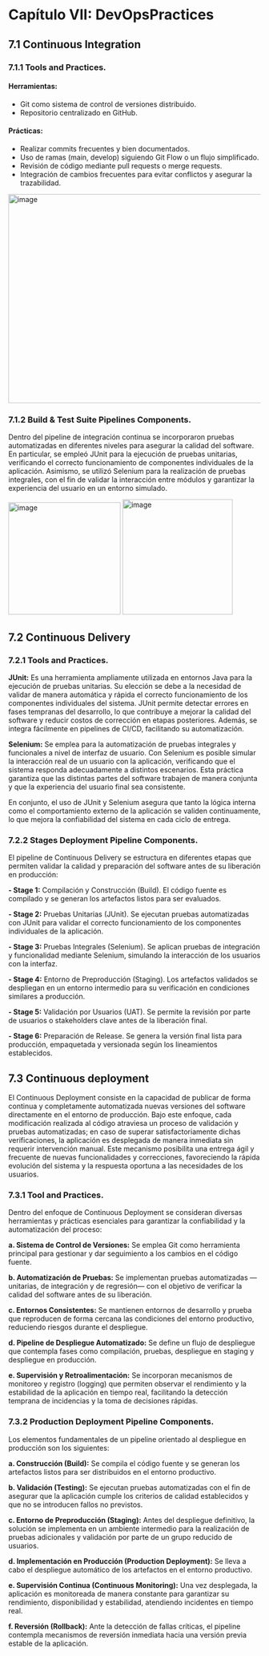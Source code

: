 # Capítulo VII: DevOpsPractices
## 7.1 Continuous Integration
### 7.1.1 Tools and Practices.

#### Herramientas:

- Git como sistema de control de versiones distribuido.
- Repositorio centralizado en GitHub.
  
#### Prácticas:

- Realizar commits frecuentes y bien documentados.
- Uso de ramas (main, develop) siguiendo Git Flow o un flujo simplificado.
- Revisión de código mediante pull requests o merge requests.
- Integración de cambios frecuentes para evitar conflictos y asegurar la trazabilidad.

<img width="1125" height="417" alt="image" src="https://github.com/user-attachments/assets/95b60fd6-67b9-4674-bcf9-13df4818aa0d" />

### 7.1.2 Build & Test Suite Pipelines Components.

Dentro del pipeline de integración continua se incorporaron pruebas automatizadas en diferentes niveles para asegurar la calidad del software. En particular, se empleó JUnit para la ejecución de pruebas unitarias, verificando el correcto funcionamiento de componentes individuales de la aplicación. Asimismo, se utilizó Selenium para la realización de pruebas integrales, con el fin de validar la interacción entre módulos y garantizar la experiencia del usuario en un entorno simulado.

<img width="224" height="224" alt="image" src="https://github.com/user-attachments/assets/c7180300-7de5-44c9-b902-00d44b0c89a4" />   <img width="220" height="230" alt="image" src="https://github.com/user-attachments/assets/0a66b4a1-b6e2-432c-af83-44b5406c648c" />


## 7.2 Continuous Delivery
### 7.2.1 Tools and Practices.

**JUnit:** Es una herramienta ampliamente utilizada en entornos Java para la ejecución de pruebas unitarias. Su elección se debe a la necesidad de validar de manera automática y rápida el correcto funcionamiento de los componentes individuales del sistema. JUnit permite detectar errores en fases tempranas del desarrollo, lo que contribuye a mejorar la calidad del software y reducir costos de corrección en etapas posteriores. Además, se integra fácilmente en pipelines de CI/CD, facilitando su automatización.

**Selenium:** Se emplea para la automatización de pruebas integrales y funcionales a nivel de interfaz de usuario. Con Selenium es posible simular la interacción real de un usuario con la aplicación, verificando que el sistema responda adecuadamente a distintos escenarios. Esta práctica garantiza que las distintas partes del software trabajen de manera conjunta y que la experiencia del usuario final sea consistente.

En conjunto, el uso de JUnit y Selenium asegura que tanto la lógica interna como el comportamiento externo de la aplicación se validen continuamente, lo que mejora la confiabilidad del sistema en cada ciclo de entrega.

### 7.2.2 Stages Deployment Pipeline Components.

El pipeline de Continuous Delivery se estructura en diferentes etapas que permiten validar la calidad y preparación del software antes de su liberación en producción:

**- Stage 1:** Compilación y Construcción (Build). El código fuente es compilado y se generan los artefactos listos para ser evaluados.

**- Stage 2:** Pruebas Unitarias (JUnit). Se ejecutan pruebas automatizadas con JUnit para validar el correcto funcionamiento de los componentes individuales de la aplicación.

**- Stage 3:** Pruebas Integrales (Selenium). Se aplican pruebas de integración y funcionalidad mediante Selenium, simulando la interacción de los usuarios con la interfaz.

**- Stage 4:** Entorno de Preproducción (Staging). Los artefactos validados se despliegan en un entorno intermedio para su verificación en condiciones similares a producción.

**- Stage 5:** Validación por Usuarios (UAT). Se permite la revisión por parte de usuarios o stakeholders clave antes de la liberación final.

**- Stage 6:** Preparación de Release. Se genera la versión final lista para producción, empaquetada y versionada según los lineamientos establecidos.

## 7.3 Continuous deployment

El Continuous Deployment consiste en la capacidad de publicar de forma continua y completamente automatizada nuevas versiones del software directamente en el entorno de producción. Bajo este enfoque, cada modificación realizada al código atraviesa un proceso de validación y pruebas automatizadas; en caso de superar satisfactoriamente dichas verificaciones, la aplicación es desplegada de manera inmediata sin requerir intervención manual. Este mecanismo posibilita una entrega ágil y frecuente de nuevas funcionalidades y correcciones, favoreciendo la rápida evolución del sistema y la respuesta oportuna a las necesidades de los usuarios.

### 7.3.1 Tool and Practices.

Dentro del enfoque de Continuous Deployment se consideran diversas herramientas y prácticas esenciales para garantizar la confiabilidad y la automatización del proceso:

**a. Sistema de Control de Versiones:** Se emplea Git como herramienta principal para gestionar y dar seguimiento a los cambios en el código fuente.

**b. Automatización de Pruebas:** Se implementan pruebas automatizadas —unitarias, de integración y de regresión— con el objetivo de verificar la calidad del software antes de su liberación.

**c. Entornos Consistentes:** Se mantienen entornos de desarrollo y prueba que reproducen de forma cercana las condiciones del entorno productivo, reduciendo riesgos durante el despliegue.

**d. Pipeline de Despliegue Automatizado:** Se define un flujo de despliegue que contempla fases como compilación, pruebas, despliegue en staging y despliegue en producción.

**e. Supervisión y Retroalimentación:** Se incorporan mecanismos de monitoreo y registro (logging) que permiten observar el rendimiento y la estabilidad de la aplicación en tiempo real, facilitando la detección temprana de incidencias y la toma de decisiones rápidas.

### 7.3.2 Production Deployment Pipeline Components.

Los elementos fundamentales de un pipeline orientado al despliegue en producción son los siguientes:

**a. Construcción (Build):** Se compila el código fuente y se generan los artefactos listos para ser distribuidos en el entorno productivo.

**b. Validación (Testing):** Se ejecutan pruebas automatizadas con el fin de asegurar que la aplicación cumple los criterios de calidad establecidos y que no se introducen fallos no previstos.

**c. Entorno de Preproducción (Staging):** Antes del despliegue definitivo, la solución se implementa en un ambiente intermedio para la realización de pruebas adicionales y validación por parte de un grupo reducido de usuarios.

**d. Implementación en Producción (Production Deployment):** Se lleva a cabo el despliegue automático de los artefactos en el entorno productivo.

**e. Supervisión Continua (Continuous Monitoring):** Una vez desplegada, la aplicación es monitoreada de manera constante para garantizar su rendimiento, disponibilidad y estabilidad, atendiendo incidentes en tiempo real.

**f. Reversión (Rollback):** Ante la detección de fallas críticas, el pipeline contempla mecanismos de reversión inmediata hacia una versión previa estable de la aplicación.
